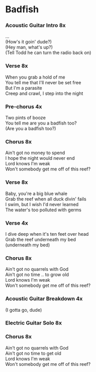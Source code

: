 # Badfish  
  
### Acoustic Guitar Intro  8x  
  
...  
(How's it goin' dude?)  
(Hey man, what's up?)  
(Tell Todd he can turn the radio back on)  
  
### Verse  8x  
  
When you grab a hold of me  
You tell me that I'll never be set free  
But I'm a parasite  
Creep and crawl, I step into the night  
  
### Pre-chorus  4x  
  
Two pints of booze  
You tell me are you a badfish too?  
(Are you a badfish too?)  
  
### Chorus  8x  
  
Ain't got no money to spend  
I hope the night would never end  
Lord knows I'm weak  
Won't somebody get me off of this reef?  
  
### Verse  8x  
  
Baby, you're a big blue whale  
Grab the reef when all duck divin' fails  
I swim, but I wish I'd never learned  
The water's too polluted with germs  
  
### Verse  4x  
  
I dive deep when it's ten feet over head  
Grab the reef underneath my bed  
(underneath my bed)  
  
### Chorus  8x  
  
Ain't got no quarrels with God  
Ain't got no time .. to grow old  
Lord knows I'm weak  
Won't somebody get me off of this reef?  
  
### Acoustic Guitar Breakdown  4x  
  
(I gotta go, dude)  
  
### Electric Guitar Solo  8x  
  
### Chorus  8x  
  
Ain't got no quarrels with God  
Ain't got no time to get old  
Lord knows I'm weak  
Won't somebody get me off of this reef?  
